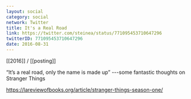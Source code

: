 ```yaml
---
layout: social
category: social
network: Twitter
title: It's a Real Road
link: https://twitter.com/steinea/status/771095453710647296
twitterID: 771095453710647296
date: 2016-08-31
---
```


[[2016]] / [[posting]]

“It’s a real road, only the name is made up” ---some fantastic thoughts on Stranger Things

<https://lareviewofbooks.org/article/stranger-things-season-one/>
